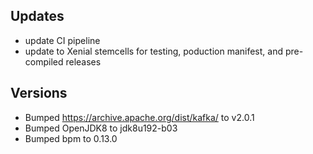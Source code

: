 ## Updates

* update CI pipeline
* update to Xenial stemcells for testing, poduction manifest, and pre-compiled releases

## Versions

* Bumped https://archive.apache.org/dist/kafka/ to v2.0.1
* Bumped OpenJDK8 to jdk8u192-b03
* Bumped bpm to 0.13.0

